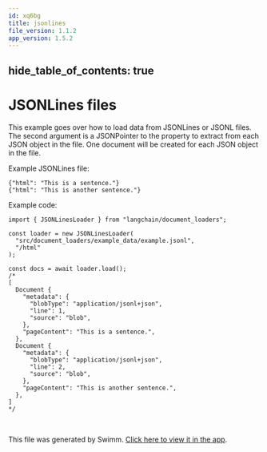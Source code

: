 ```yaml
---
id: xq6bg
title: jsonlines
file_version: 1.1.2
app_version: 1.5.2
---
```


## hide\_table\_of\_contents: true

# JSONLines files

This example goes over how to load data from JSONLines or JSONL files. The second argument is a JSONPointer to the property to extract from each JSON object in the file. One document will be created for each JSON object in the file.

Example JSONLines file:

```
{"html": "This is a sentence."}
{"html": "This is another sentence."}
```

Example code:

```
import { JSONLinesLoader } from "langchain/document_loaders";

const loader = new JSONLinesLoader(
  "src/document_loaders/example_data/example.jsonl",
  "/html"
);

const docs = await loader.load();
/*
[
  Document {
    "metadata": {
      "blobType": "application/jsonl+json",
      "line": 1,
      "source": "blob",
    },
    "pageContent": "This is a sentence.",
  },
  Document {
    "metadata": {
      "blobType": "application/jsonl+json",
      "line": 2,
      "source": "blob",
    },
    "pageContent": "This is another sentence.",
  },
]
*/
```

<br/>

This file was generated by Swimm. [Click here to view it in the app](/repos/Z2l0aHViJTNBJTNBbGFuZ2NoYWluanMlM0ElM0FtbWl6dXRhbmk=/docs/xq6bg).
